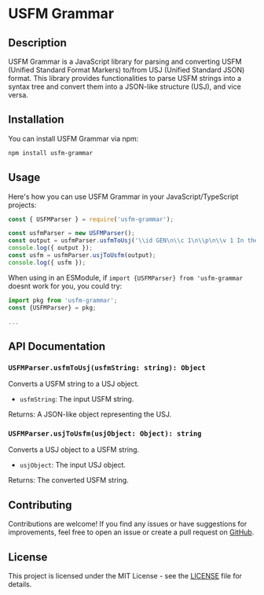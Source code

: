 # USFM Grammar

## Description
USFM Grammar is a JavaScript library for parsing and converting USFM (Unified Standard Format Markers) to/from USJ (Unified Standard JSON) format. This library provides functionalities to parse USFM strings into a syntax tree and convert them into a JSON-like structure (USJ), and vice versa.

## Installation
You can install USFM Grammar via npm:

```bash
npm install usfm-grammar
```

## Usage
Here's how you can use USFM Grammar in your JavaScript/TypeScript projects:

```javascript
const { USFMParser } = require('usfm-grammar');

const usfmParser = new USFMParser();
const output = usfmParser.usfmToUsj('\\id GEN\n\\c 1\n\\p\n\\v 1 In the begining..\\v 2 some more text')
console.log({ output });
const usfm = usfmParser.usjToUsfm(output);
console.log({ usfm });

```

When using in an ESModule, if `import {USFMParser} from 'usfm-grammar` doesnt work for you, you could try:
```javascript
import pkg from 'usfm-grammar';
const {USFMParser} = pkg;

...
```

## API Documentation


### `USFMParser.usfmToUsj(usfmString: string): Object`
Converts a USFM string to a USJ object.

- `usfmString`: The input USFM string.

Returns: A JSON-like object representing the USJ.

### `USFMParser.usjToUsfm(usjObject: Object): string`
Converts a USJ object to a USFM string.

- `usjObject`: The input USJ object.

Returns: The converted USFM string.

## Contributing
Contributions are welcome! If you find any issues or have suggestions for improvements, feel free to open an issue or create a pull request on [GitHub](https://github.com/your-username/usfm-grammar).

## License
This project is licensed under the MIT License - see the [LICENSE](LICENSE) file for details.
